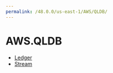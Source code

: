 ```yaml
---
permalink: /48.0.0/us-east-1/AWS/QLDB/
---
```


# AWS.QLDB



* [Ledger](Ledger.md)
* [Stream](Stream.md)